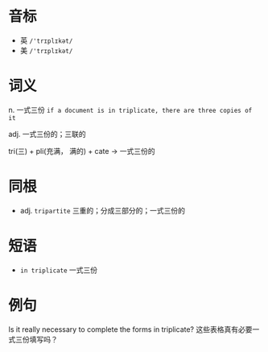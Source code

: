 # 音标

- 英 `/'trɪplɪkət/`
- 美 `/'trɪplɪkət/`

# 词义

n. 一式三份
`if a document is in triplicate, there are three copies of it`

adj. 一式三份的；三联的




tri(三) + pli(充满， 满的) + cate → 一式三份的

# 同根

- adj. `tripartite` 三重的；分成三部分的；一式三份的

# 短语

- `in triplicate` 一式三份

# 例句

Is it really necessary to complete the forms in triplicate?
这些表格真有必要一式三份填写吗？


